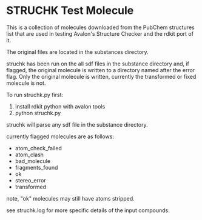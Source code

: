 STRUCHK Test Molecule
=====================

This is a collection of molecules downloaded from the PubChem structures list
that are used in testing Avalon's Structure Checker and the rdkit port of
it.  

The original files are located in the substances directory.

struchk has been run on the all sdf files in the substance directory and,
if flagged, the original molecule is written to a directory named after
the error flag.  Only the original molecule is written, currently the
transformed or fixed molecule is not.

To run struchk.py first:

 1) install rdkit python with avalon tools
 2) python struchk.py

struchk will parse any sdf file in the substance directory.

currently flagged molecules are as follows:

 * atom_check_failed
 * atom_clash
 * bad_molecule
 * fragments_found
 * ok
 * stereo_error
 * transformed

note, "ok" molecules may still have atoms stripped.

see struchk.log for more specific details of the input compounds.
